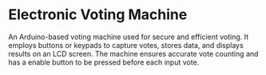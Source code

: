 # Electronic Voting Machine
An Arduino-based voting machine used for secure and efficient voting. It employs buttons or keypads to capture votes, stores data, and displays results on an LCD screen.
The machine ensures accurate vote counting and has a enable button to be pressed before each input vote.
